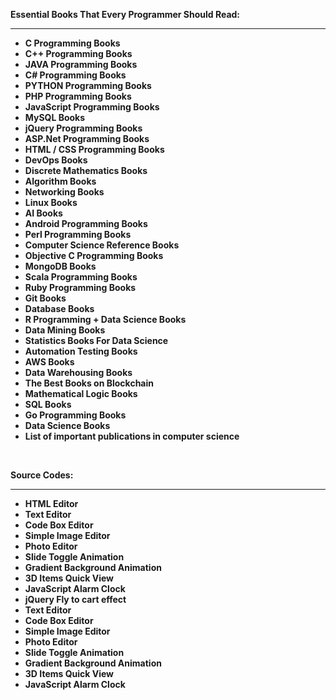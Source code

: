 <p><strong>Essential Books That Every Programmer Should Read: </strong></p>
<hr>

<ul>
                                <li><b><a target="_blank" href="https://github.com/manjunath5496/C-Programming-Books/blob/master/README.md" style="text-decoration:none;">C Programming Books </a></b></li>
                                <li><b><a target="_blank" href="https://github.com/manjunath5496/C-Plus-Plus-Programming-Books/blob/master/README.md" style="text-decoration:none;">C++ Programming Books</a></b></li>
                                <li><b><a target="_blank" href="https://github.com/manjunath5496/Java-Programming-Books/blob/master/README.md" style="text-decoration:none;">JAVA Programming Books</a></b></li>
                               
<li><b><a target="_blank" href="https://github.com/manjunath5496/C-Sharp-Programming-Books/blob/master/README.md" style="text-decoration:none;">C# Programming Books</a></b></li>
                                <li><b><a target="_blank" href="https://github.com/manjunath5496/Python-Programming-Books/blob/master/README.md" style="text-decoration:none;">PYTHON Programming Books</a></b></li>
                                
 <li><b><a target="_blank" href="https://github.com/manjunath5496/PHP-Programming-Books/blob/master/README.md" style="text-decoration:none;">PHP Programming Books</a></b></li>
                          
<li><b><a target="_blank" href="https://github.com/manjunath5496/JavaScript-Programming-Books/blob/master/README.md" style="text-decoration:none;">JavaScript Programming Books</a></b></li>
                                <li><b><a target="_blank" href="https://github.com/manjunath5496/MySQL-Books/blob/master/README.md" style="text-decoration:none;">MySQL Books </a></b></li>
                                <li><b><a target="_blank" href="https://github.com/manjunath5496/jQuery-Books/blob/master/README.md" style="text-decoration:none;">jQuery Programming Books</a></b></li>
                                
 <li><b><a target="_blank" href="https://github.com/manjunath5496/ASP-Dot-NET-Books/blob/master/README.md" style="text-decoration:none;">ASP.Net Programming Books</a></b></li>
                                <li><b><a target="_blank" href="https://github.com/manjunath5496/HTML-CSS-Programming-Books/blob/master/README.md" style="text-decoration:none;">HTML / CSS Programming Books </a></b></li>
                                <li><b><a target="_blank" href="https://github.com/manjunath5496/DevOps-Books/blob/master/README.md#devops" style="text-decoration:none;">DevOps Books</a></b></li>                              
                                
 <li><b><a target="_blank" href="https://github.com/manjunath5496/Discrete-Mathematics-Books/blob/master/README.md" style="text-decoration:none;">Discrete Mathematics Books </a></b></li>
                                <li><b><a target="_blank" href="https://github.com/manjunath5496/Algorithm-Books/blob/master/README.md" style="text-decoration:none;">Algorithm Books</a></b></li>                                 
               <li><b><a target="_blank" href="https://github.com/manjunath5496/Networking-Books/blob/master/README.md" style="text-decoration:none;">Networking Books</a></b></li>                                    
                                
 <li><b><a target="_blank" href="https://github.com/manjunath5496/Linux-Books/blob/master/README.md" style="text-decoration:none;">Linux Books</a></b></li>     
 
 <li><b><a target="_blank" href="https://github.com/manjunath5496/AI-Books/blob/master/README.md" style="text-decoration:none;">AI Books</a></b></li>     
  
<li><b><a target="_blank" href="https://github.com/manjunath5496/Scope-of-Android-Mobile-Application-Development-in-India/blob/master/README.md#android" style="text-decoration:none;">Android Programming Books</a></b></li>     
 
 <li><b><a target="_blank" href="https://github.com/manjunath5496/Perl-Programming-Books/blob/master/README.md" style="text-decoration:none;">Perl Programming Books</a></b></li>   
 
 <li><b><a target="_blank" href="https://github.com/manjunath5496/Computer-Science-Reference-Books/blob/master/README.md" style="text-decoration:none;">Computer Science Reference Books</a></b></li>  
 
 <li><b><a target="_blank" href="https://github.com/manjunath5496/Objective-C-Programming-Books/blob/master/README.md" style="text-decoration:none;">Objective C Programming Books</a></b></li>  
 
 <li><b><a target="_blank" href="https://github.com/manjunath5496/MongoDB-Books/blob/master/README.md" style="text-decoration:none;">MongoDB Books</a></b></li>  
 
  <li><b><a target="_blank" href="https://github.com/manjunath5496/Scala-Programming-Books/blob/master/README.md" style="text-decoration:none;">Scala Programming Books</a></b></li>  
 
 
  <li><b><a target="_blank" href="https://github.com/manjunath5496/Ruby-Programming-Books/blob/master/README.md" style="text-decoration:none;">Ruby Programming Books</a></b></li>   
 
<li><b><a target="_blank" href="https://github.com/manjunath5496/Git-Books/blob/master/README.md" style="text-decoration:none;">Git Books</a></b></li> 

<li><b><a target="_blank" href="https://github.com/manjunath5496/Database-Books/blob/master/README.md" style="text-decoration:none;">Database Books</a></b></li> 

<li><b><a target="_blank" href="https://github.com/manjunath5496/Books-to-Learn-R-and-Data-Science/blob/master/README.md" style="text-decoration:none;">R Programming + Data Science Books</a></b></li> 

<li><b><a target="_blank" href="https://github.com/manjunath5496/Data-Mining-Books/blob/master/README.md" style="text-decoration:none;">Data Mining Books</a></b></li> 

<li><b><a target="_blank" href="https://github.com/manjunath5496/Statistics-Books/blob/master/README.md" style="text-decoration:none;"> Statistics Books For Data Science</a></b></li> 

<li><b><a target="_blank" href="https://github.com/manjunath5496/Automation-Testing-Books/blob/master/README.md" style="text-decoration:none;"> Automation Testing Books</a></b></li> 

<li><b><a target="_blank" href="https://github.com/manjunath5496/AWS-Books/blob/master/README.md" style="text-decoration:none;"> AWS Books</a></b></li>

<li><b><a target="_blank" href="https://github.com/manjunath5496/Data-Warehousing-Books/blob/master/README.md" style="text-decoration:none;"> Data Warehousing Books</a></b></li>
<li><b><a target="_blank" href="https://github.com/manjunath5496/The-Best-Books-on-Blockchain/blob/master/README.md" style="text-decoration:none;"> The Best Books on Blockchain</a></b></li>
<li><b><a target="_blank" href="https://github.com/manjunath5496/Mathematical-Logic-Books/blob/master/README.md" style="text-decoration:none;"> Mathematical Logic Books</a></b></li>

<li><b><a target="_blank" href="https://github.com/manjunath5496/SQL-Books/blob/master/README.md" style="text-decoration:none;"> SQL Books</a></b></li>
<li><b><a target="_blank" href="https://github.com/manjunath5496/Go-Programming-Books/blob/master/README.md" style="text-decoration:none;"> Go Programming Books</a></b></li>
<li><b><a target="_blank" href="https://github.com/manjunath5496/Data-Science-Books/blob/master/README.md" style="text-decoration:none;"> Data Science Books</a></b></li>

<li><b><a target="_blank" href="https://github.com/manjunath5496/List-of-important-publications-in-computer-science/blob/master/README.md" style="text-decoration:none;"> List of important publications in computer science</a></b></li>


 </ul>
 
 </br>
 <p><strong>Source Codes: </strong></p>
<hr>
 <ul>
 <li><b><a target="_blank" href="https://github.com/manjunath5496/SRC/blob/master/src1.rar" style="text-decoration:none;"> HTML Editor</a></b></li>

<li><b><a target="_blank" href="https://github.com/manjunath5496/SRC/blob/master/src2.rar" style="text-decoration:none;"> Text Editor</a></b></li>

<li><b><a target="_blank" href="https://github.com/manjunath5496/SRC/blob/master/src3.rar" style="text-decoration:none;"> Code Box Editor</a></b></li>

<li><b><a target="_blank" href="https://github.com/manjunath5496/SRC/blob/master/src4.rar" style="text-decoration:none;"> Simple Image Editor</a></b></li>

<li><b><a target="_blank" href="https://github.com/manjunath5496/SRC/blob/master/src5.rar" style="text-decoration:none;"> Photo Editor</a></b></li>


<li><b><a target="_blank" href="https://github.com/manjunath5496/SRC/blob/master/src6.rar" style="text-decoration:none;">Slide Toggle Animation</a></b></li>

<li><b><a target="_blank" href="https://github.com/manjunath5496/SRC/blob/master/src7.rar" style="text-decoration:none;">Gradient Background Animation </a></b></li>

<li><b><a target="_blank" href="https://github.com/manjunath5496/SRC/blob/master/src8.rar" style="text-decoration:none;">3D Items Quick View</a></b></li>

<li><b><a target="_blank" href="https://github.com/manjunath5496/SRC/blob/master/src9.rar" style="text-decoration:none;">JavaScript Alarm Clock </a></b></li>

 <li><b><a target="_blank" href="https://github.com/manjunath5496/SRC/blob/master/src10.rar" style="text-decoration:none;"> jQuery Fly to cart effect</a></b></li>

<li><b><a target="_blank" href="https://github.com/manjunath5496/SRC/blob/master/src11.rar" style="text-decoration:none;"> Text Editor</a></b></li>

<li><b><a target="_blank" href="https://github.com/manjunath5496/SRC/blob/master/src12.rar" style="text-decoration:none;"> Code Box Editor</a></b></li>

<li><b><a target="_blank" href="https://github.com/manjunath5496/SRC/blob/master/src13.rar" style="text-decoration:none;"> Simple Image Editor</a></b></li>

<li><b><a target="_blank" href="https://github.com/manjunath5496/SRC/blob/master/src14.rar" style="text-decoration:none;"> Photo Editor</a></b></li>


<li><b><a target="_blank" href="https://github.com/manjunath5496/SRC/blob/master/src15.rar" style="text-decoration:none;">Slide Toggle Animation</a></b></li>

<li><b><a target="_blank" href="https://github.com/manjunath5496/SRC/blob/master/src16.rar" style="text-decoration:none;">Gradient Background Animation </a></b></li>

<li><b><a target="_blank" href="https://github.com/manjunath5496/SRC/blob/master/src17.rar" style="text-decoration:none;">3D Items Quick View</a></b></li>

<li><b><a target="_blank" href="https://github.com/manjunath5496/SRC/blob/master/src18.rar" style="text-decoration:none;">JavaScript Alarm Clock </a></b></li>




















 </ul>
 
 
 
 

